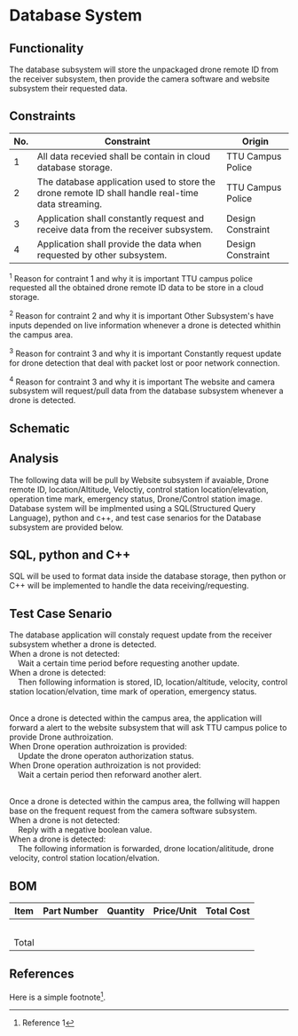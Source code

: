 # Database System
## Functionality
The database subsystem will store the unpackaged drone remote ID from the receiver subsystem, then provide the camera software and website subsystem their requested data.

## Constraints
| No.| Constraint | Origin |
| -- | --------- |--------|
|  1 | All data recevied shall be contain in cloud database storage. | TTU Campus Police |
|  2 | The database application used to store the drone remote ID shall handle real-time data streaming. | TTU Campus Police |    
|  3 | Application shall constantly request and receive data from the receiver subsystem. | Design Constraint |
|  4 | Application shall provide the data when requested by other subsystem. | Design Constraint |

<sup>1</sup> Reason for contraint 1 and why it is important
TTU campus police requested all the obtained drone remote ID data to be store in a cloud storage.

<sup>2</sup> Reason for contraint 2 and why it is important
Other Subsystem's have inputs depended on live information whenever a drone is detected whithin the campus area.

<sup>3</sup> Reason for contraint 3 and why it is important
Constantly request update for drone detection that deal with packet lost or poor network connection.

<sup>4</sup> Reason for contraint 3 and why it is important
The website and camera subsystem will request/pull data from the database subsystem whenever a drone is detected.

## Schematic

## Analysis
The following data will be pull by Website subsystem if avaiable, Drone remote ID, location/Altitude, Veloctiy, control station location/elevation, operation time mark, emergency status, Drone/Control station image. Database system will be implmented using a SQL(Structured Query Language), python and c++, and test case senarios for the Database subsystem are provided below.

## SQL, python and C++
SQL will be used to format data inside the database storage, then python or C++ will be implemented to handle the data receiving/requesting.

## Test Case Senario
<td>
<p>The database application will constaly request update from the receiver subsystem whether a drone is detected.<br />  
When a drone is not detected:<br />  
    &nbsp;&nbsp;&nbsp;&nbsp;Wait a certain time period before requesting another update.<br /> 
When a drone is detected:<br /> 
    &nbsp;&nbsp;&nbsp;&nbsp;Then following information is stored, ID, location/altitude, velocity, control station location/elvation, time mark of operation, emergency status.<br /><br />
</td>

<td>
<p>Once a drone is detected within the campus area, the application will forward a alert to the website subsystem that will ask TTU campus police to provide Drone authroization.<br />
When Drone operation authroization is provided:<br /> 
    &nbsp;&nbsp;&nbsp;&nbsp;Update the drone operaton authorization status.<br /> 
When Drone operation authroization is not provided:<br /> 
    &nbsp;&nbsp;&nbsp;&nbsp;Wait a certain period then reforward another alert.<br /><br />
</td>

<td>
<p>Once a drone is detected within the campus area, the follwing will happen base on the frequent request from the camera software subsystem.<br />
When a drone is not detected:<br /> 
    &nbsp;&nbsp;&nbsp;&nbsp;Reply with a negative boolean value.<br /> 
When a drone is detected:<br /> 
    &nbsp;&nbsp;&nbsp;&nbsp;The following information is forwarded, drone location/alititude, drone velocity, control station location/elvation.<br />
</td>

## BOM
| Item     | Part Number | Quantity | Price/Unit     | Total Cost |
| -------- | ------------| -------- |----------------|------------|
|          |             |          |                |            |
|          |             |          |                |            |
|          |             |          |                |            |
|          |             |          |                |            |
|          |             |          |                |            |
|Total     |             |          |                |            |

## References
<!-- This is how to do footnotes for the references: --> 
Here is a simple footnote[^1].
[^1]: Reference 1
[^2]: Reference 2 
[^3]: Reference 3
<!--etc.-->
